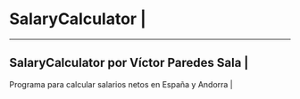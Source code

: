 # SalaryCalculator                                        |
-----------------------------------------------------------
SalaryCalculator por Víctor Paredes Sala                  |
-----------------------------------------------------------
Programa para calcular salarios netos en España y Andorra |
